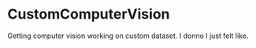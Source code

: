 # CustomComputerVision
Getting computer vision working on custom dataset. I donno I just felt like.
